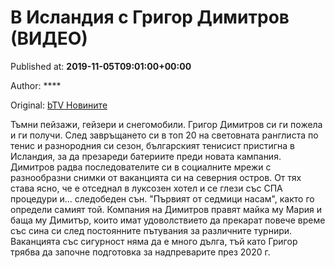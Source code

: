
# В Исландия с Григор Димитров (ВИДЕО)

Published at: **2019-11-05T09:01:00+00:00**

Author: ****

Original: [bTV Новините](https://btvnovinite.bg/sport/v-islandija-s-grigor-dimitrov-video.html)

Тъмни пейзажи, гейзери и снегомобили. Григор Димитров си ги пожела и ги получи. След завръщането си в топ 20 на световната ранглиста по тенис и разнородния си сезон, българският тенисист пристигна в Исландия, за да презареди батериите преди новата кампания.
Димитров радва последователите си в социалните мрежи с разнообразни снимки от ваканцията си на северния остров.
От тях става ясно, че е отседнал в луксозен хотел и се глези със СПА процедури и... следобеден сън. "Първият от седмици насам", както го определи самият той.
Компания на Димитров правят майка му Мария и баща му Димитър, които имат удоволствието да прекарат повече време със сина си след постоянните пътувания за различните турнири.
Ваканцията със сигурност няма да е много дълга, тъй като Григор трябва да започне подготовка за надпреварите през 2020 г.

